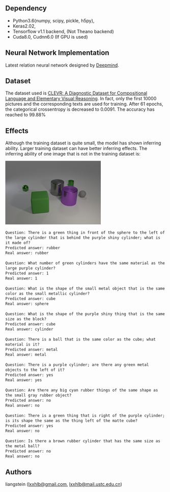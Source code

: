 ## Dependency
* Python3.6(numpy, scipy, pickle, h5py),
* Keras2.02,
* Tensorflow v1.1 backend, (Not Theano backend)
* Cuda8.0, Cudnn6.0 (If GPU is used)

## Neural Network Implementation
Latest relation neural network designed by [Deepmind](https://arxiv.org/pdf/1706.01427.pdf). 

## Dataset
The dataset used is [CLEVR: A Diagnostic Dataset for
Compositional Language and Elementary Visual Reasoning](https://cs.stanford.edu/people/jcjohns/clevr/). In fact, only the first 10000 pictures and the corresponding texts are used for training. After 61 epochs, the categorical crossentropy is decreased to 0.0091. The accuracy has reached to 99.88% 

## Effects
Although the training dataset is quite small, the model has shown inferring ability. Larger training dataset can have better inferring effects. The inferring ability of one image that is not in the training dataset is: 

<p align="left">
  <img src="https://github.com/liangstein/Relation-Network/blob/master/CLEVR_train_069999.png" width="300"/>
</p>

```
Question: There is a green thing in front of the sphere to the left of the large cylinder that is behind the purple shiny cylinder; what is it made of?
Predicted answer: rubber
Real answer: rubber

Question: What number of green cylinders have the same material as the large purple cylinder?
Predicted answer: 1
Real answer: 1

Question: What is the shape of the small metal object that is the same color as the small metallic cylinder?
Predicted answer: cube
Real answer: sphere

Question: What is the shape of the purple shiny thing that is the same size as the block?
Predicted answer: cube
Real answer: cylinder

Question: There is a ball that is the same color as the cube; what material is it?
Predicted answer: metal
Real answer: metal

Question: There is a purple cylinder; are there any green metal objects to the left of it?
Predicted answer: yes
Real answer: yes

Question: Are there any big cyan rubber things of the same shape as the small gray rubber object?
Predicted answer: no
Real answer: no

Question: There is a green thing that is right of the purple cylinder; is its shape the same as the thing left of the matte cube?
Predicted answer: yes
Real answer: no

Question: Is there a brown rubber cylinder that has the same size as the metal ball?
Predicted answer: no
Real answer: no
```

## Authors
liangstein (lxxhlb@gmail.com, lxxhlb@mail.ustc.edu.cn) 

